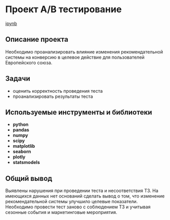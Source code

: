 # Проект А/B тестирование

[ipynb](https://github.com/olga-vo/Portfolio/blob/main/AB_test/AB_test_project.ipynb)

## Описание проекта

Необходимо проанализировать влияние изменения рекомендательной системы на конверсию в целевое действие для пользователей Европейского союза.

## Задачи

*   оценить корректность проведения теста
*   проанализировать результаты теста

## Используемые инструменты и библиотеки

- **python**
- **pandas**
- **numpy**
- **scipy**
- **matplotlib**
- **seaborn**
- **plotly**
- **statsmodels**

## 

## Общий вывод

Выявлены нарушения при проведении теста и несоответствия ТЗ. На имеющихся данных нет оснований сделать вывод о том, что изменение рекомендательной системы улучшило целевые показатели. Необходимо провести тест заново с соблюдением ТЗ и учитывая сезонные события и маркетинговые мероприятия.
